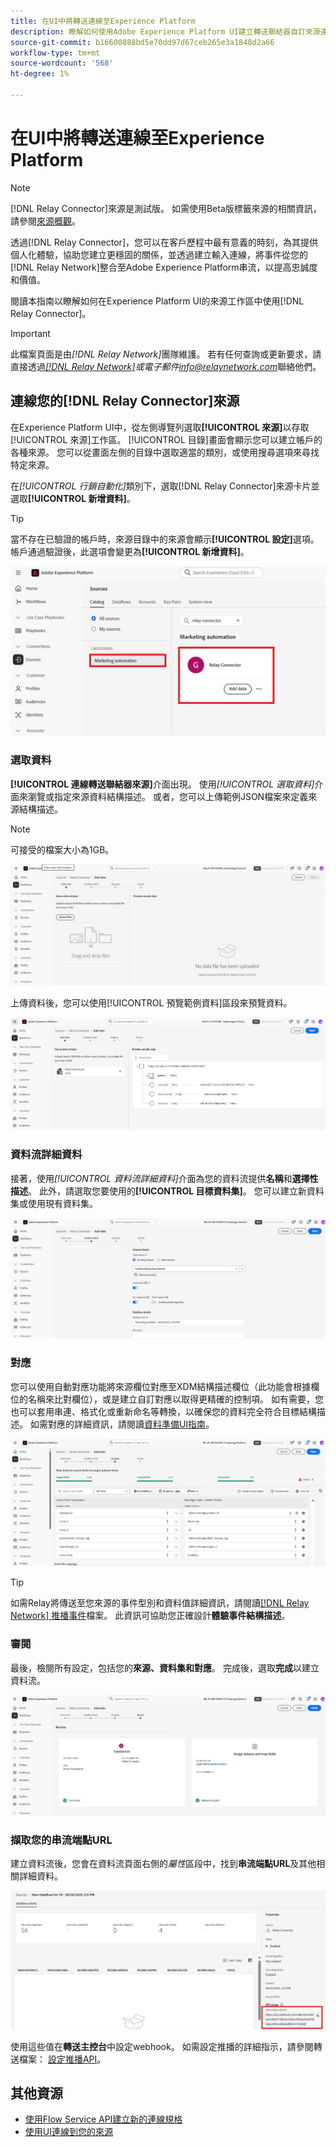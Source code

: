 ```yaml
---
title: 在UI中將轉送連線至Experience Platform
description: 瞭解如何使用Adobe Experience Platform UI建立轉送聯結器自訂來源連線。
source-git-commit: b16600888bd5e70dd97d67ceb265e3a1848d2a66
workflow-type: tm+mt
source-wordcount: '568'
ht-degree: 1%

---
```


# 在UI中將轉送連線至Experience Platform

>[!NOTE]
>
>[!DNL Relay Connector]來源是測試版。 如需使用Beta版標籤來源的相關資訊，請參閱[來源概觀](../../../../home.md#terms-and-conditions)。

透過[!DNL Relay Connector]，您可以在客戶歷程中最有意義的時刻，為其提供個人化體驗，協助您建立更穩固的關係，並透過建立輸入連線，將事件從您的[!DNL Relay Network]整合至Adobe Experience Platform串流，以提高忠誠度和價值。

閱讀本指南以瞭解如何在Experience Platform UI的來源工作區中使用[!DNL Relay Connector]。

>[!IMPORTANT]
>
>此檔案頁面是由&#x200B;*[!DNL Relay Network]*&#x200B;團隊維護。 若有任何查詢或更新要求，請直接透過&#x200B;*[[!DNL Relay Network]](https://www.relaynetwork.com/)或電子郵件[info@relaynetwork.com](mailto:info@relaynetwork.com)*&#x200B;聯絡他們。

## 連線您的[!DNL Relay Connector]來源

在Experience Platform UI中，從左側導覽列選取&#x200B;**[!UICONTROL 來源]**&#x200B;以存取[!UICONTROL 來源]工作區。 [!UICONTROL 目錄]畫面會顯示您可以建立帳戶的各種來源。 您可以從畫面左側的目錄中選取適當的類別，或使用搜尋選項來尋找特定來源。

在&#x200B;*[!UICONTROL 行銷自動化]*&#x200B;類別下，選取[!DNL Relay Connector]來源卡片並選取&#x200B;**[!UICONTROL 新增資料]**。

>[!TIP]
>
>當不存在已驗證的帳戶時，來源目錄中的來源會顯示&#x200B;**[!UICONTROL 設定]**&#x200B;選項。 帳戶通過驗證後，此選項會變更為&#x200B;**[!UICONTROL 新增資料]**。

![來源工作區的目錄頁面。](../../../../images/tutorials/create/relay-connector/relay-source.jpg)

### 選取資料

**[!UICONTROL 連線轉送聯結器來源]**&#x200B;介面出現。 使用&#x200B;*[!UICONTROL 選取資料]*&#x200B;介面來瀏覽或指定來源資料結構描述。 或者，您可以上傳範例JSON檔案來定義來源結構描述。

>[!NOTE]
>
>可接受的檔案大小為1GB。

![選取的資料介面](../../../../images/tutorials/create/relay-connector/upload-data.jpg)

上傳資料後，您可以使用[!UICONTROL 預覽範例資料]區段來預覽資料。

![已上傳的資料。](../../../../images/tutorials/create/relay-connector/uploaded-data.jpg)

### 資料流詳細資料

接著，使用&#x200B;*[!UICONTROL 資料流詳細資料]*&#x200B;介面為您的資料流提供&#x200B;**名稱**&#x200B;和&#x200B;**選擇性描述**。 此外，請選取您要使用的&#x200B;**[!UICONTROL 目標資料集]**。 您可以建立新資料集或使用現有資料集。

![資料流詳細資料介面。](../../../../images/tutorials/create/relay-connector/dataflow.jpg)

### 對應

您可以使用自動對應功能將來源欄位對應至XDM結構描述欄位（此功能會根據欄位的名稱來比對欄位），或是建立自訂對應以取得更精確的控制項。 如有需要，您也可以套用串連、格式化或重新命名等轉換，以確保您的資料完全符合目標結構描述。 如需對應的詳細資訊，請閱讀[資料準備UI指南](../../../../../data-prep/ui/mapping.md)。

![來源工作流程中的對應介面。](../../../../images/tutorials/create/relay-connector/mapping.jpg)

>[!TIP]
>
>如需Relay將傳送至您來源的事件型別和資料值詳細資訊，請閱讀[[!DNL Relay Network] 推播事件](https://docs.relaynetwork.com/docs/push-events)檔案。 此資訊可協助您正確設計&#x200B;**體驗事件結構描述**。

### 審閱

最後，檢閱所有設定，包括您的&#x200B;**來源、資料集和對應**。 完成後，選取&#x200B;**完成**&#x200B;以建立資料流。

![來源工作流程的稽核步驟。](../../../../images/tutorials/create/relay-connector/review.jpg)

### 擷取您的串流端點URL

建立資料流後，您會在資料流頁面右側的&#x200B;*屬性*&#x200B;區段中，找到&#x200B;**串流端點URL**&#x200B;及其他相關詳細資料。

![資料流屬性](../../../../images/tutorials/create/relay-connector/streaming-endpoint.jpg)

使用這些值在&#x200B;**轉送主控台**&#x200B;中設定webhook。 如需設定推播的詳細指示，請參閱轉送檔案： [設定推播API](https://docs.relaynetwork.com/docs/configuring-the-push-api)。

## 其他資源

* [使用Flow Service API建立新的連線規格](https://experienceleague.adobe.com/en/docs/experience-platform/sources/sdk/streaming-sdk/create)
* [使用UI連線到您的來源](https://experienceleague.adobe.com/en/docs/experience-platform/sources/sdk/streaming-sdk/submit#test-your-source-using-the-ui)
